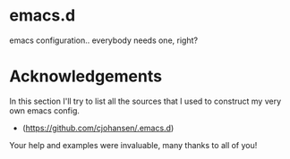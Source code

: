 # emacs.d

emacs configuration.. everybody needs one, right?

# Acknowledgements

In this section I'll try to list all the sources that I used to construct my very own emacs config.

* (https://github.com/cjohansen/.emacs.d)

Your help and examples were invaluable, many thanks to all of you!

